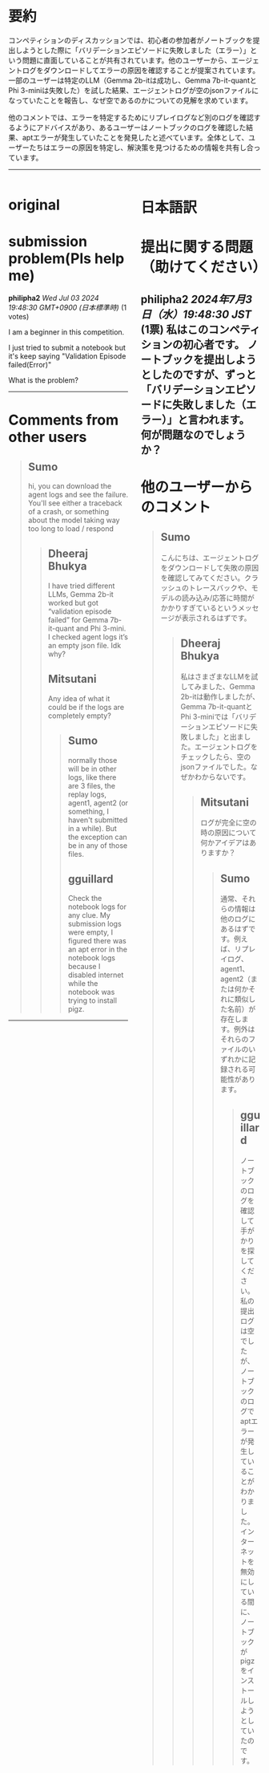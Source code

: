 # 要約 
コンペティションのディスカッションでは、初心者の参加者がノートブックを提出しようとした際に「バリデーションエピソードに失敗しました（エラー）」という問題に直面していることが共有されています。他のユーザーから、エージェントログをダウンロードしてエラーの原因を確認することが提案されています。一部のユーザーは特定のLLM（Gemma 2b-itは成功し、Gemma 7b-it-quantとPhi 3-miniは失敗した）を試した結果、エージェントログが空のjsonファイルになっていたことを報告し、なぜ空であるのかについての見解を求めています。

他のコメントでは、エラーを特定するためにリプレイログなど別のログを確認するようにアドバイスがあり、あるユーザーはノートブックのログを確認した結果、aptエラーが発生していたことを発見したと述べています。全体として、ユーザーたちはエラーの原因を特定し、解決策を見つけるための情報を共有し合っています。

---


<style>
.column-left{
  float: left;
  width: 47.5%;
  text-align: left;
}
.column-right{
  float: right;
  width: 47.5%;
  text-align: left;
}
.column-one{
  float: left;
  width: 100%;
  text-align: left;
}
</style>


<div class="column-left">

# original

# submission problem(Pls help me) 

**philipha2** *Wed Jul 03 2024 19:48:30 GMT+0900 (日本標準時)* (1 votes)

I am a beginner in this competition. 

I just tried to submit a notebook but it's keep saying "Validation Episode failed(Error)" 

What is the problem?



---

 # Comments from other users

> ## Sumo
> 
> hi, you can download the agent logs and see the failure. You'll see either a traceback of a crash, or something about the model taking way too long to load / respond
> 
> 
> 
> > ## Dheeraj Bhukya
> > 
> > I have tried different LLMs, Gemma 2b-it worked but got “validation episode failed” for Gemma 7b-it-quant and Phi 3-mini. I checked agent logs it’s an empty json file. Idk why?
> > 
> > 
> > 
> > ## Mitsutani
> > 
> > Any idea of what it could be if the logs are completely empty?
> > 
> > 
> > 
> > > ## Sumo
> > > 
> > > normally those will be in other logs, like there are 3 files, the replay logs, agent1, agent2 (or something, I haven't submitted in a while). But the exception can be in any of those files.
> > > 
> > > 
> > > 
> > > ## gguillard
> > > 
> > > Check the notebook logs for any clue.  My submission logs were empty, I figured there was an apt error in the notebook logs because I disabled internet while the notebook was trying to install pigz.
> > > 
> > > 
> > > 


---



</div>
<div class="column-right">

# 日本語訳

# 提出に関する問題（助けてください）
**philipha2** *2024年7月3日（水）19:48:30 JST* (1票)
私はこのコンペティションの初心者です。
ノートブックを提出しようとしたのですが、ずっと「バリデーションエピソードに失敗しました（エラー）」と言われます。
何が問題なのでしょうか？
---
# 他のユーザーからのコメント
> ## Sumo
> 
> こんにちは、エージェントログをダウンロードして失敗の原因を確認してみてください。クラッシュのトレースバックや、モデルの読み込み/応答に時間がかかりすぎているというメッセージが表示されるはずです。
> 
> > ## Dheeraj Bhukya
> > 
> > 私はさまざまなLLMを試してみました、Gemma 2b-itは動作しましたが、Gemma 7b-it-quantとPhi 3-miniでは「バリデーションエピソードに失敗しました」と出ました。エージェントログをチェックしたら、空のjsonファイルでした。なぜかわからないです。
> > 
> > > ## Mitsutani
> > > 
> > > ログが完全に空の時の原因について何かアイデアはありますか？
> > > 
> > > > ## Sumo
> > > > 
> > > > 通常、それらの情報は他のログにあるはずです。例えば、リプレイログ、agent1、agent2（または何かそれに類似した名前）が存在します。例外はそれらのファイルのいずれかに記録される可能性があります。
> > > > 
> > > > > ## gguillard
> > > > > 
> > > > > ノートブックのログを確認して手がかりを探してください。私の提出ログは空でしたが、ノートブックのログでaptエラーが発生していることがわかりました。インターネットを無効にしている間に、ノートブックがpigzをインストールしようとしていたのです。


</div>